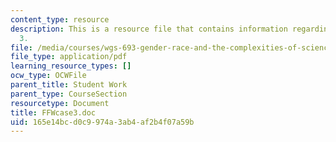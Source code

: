 ```yaml
---
content_type: resource
description: This is a resource file that contains information regarding FFW case
  3.
file: /media/courses/wgs-693-gender-race-and-the-complexities-of-science-and-technology-a-problem-based-learning-experiment-spring-2009/165e14bcd0c9974a3ab4af2b4f07a59b_MITWGS_693S09_sw02_Genetic.pdf
file_type: application/pdf
learning_resource_types: []
ocw_type: OCWFile
parent_title: Student Work
parent_type: CourseSection
resourcetype: Document
title: FFWcase3.doc
uid: 165e14bc-d0c9-974a-3ab4-af2b4f07a59b
---
```

